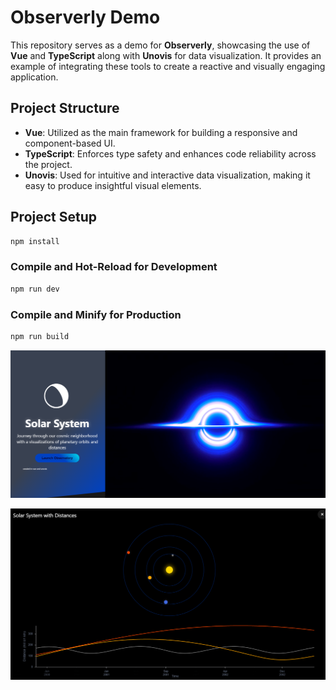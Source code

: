 # Observerly Demo

This repository serves as a demo for **Observerly**, showcasing the use of **Vue** and **TypeScript** along with **Unovis** for data visualization. It provides an example of integrating these tools to create a reactive and visually engaging application.

## Project Structure

- **Vue**: Utilized as the main framework for building a responsive and component-based UI.
- **TypeScript**: Enforces type safety and enhances code reliability across the project.
- **Unovis**: Used for intuitive and interactive data visualization, making it easy to produce insightful visual elements.

## Project Setup

```sh
npm install
```

### Compile and Hot-Reload for Development

```sh
npm run dev
```

### Compile and Minify for Production

```sh
npm run build
```
![img.png](img.png)

![img_1.png](img_1.png)